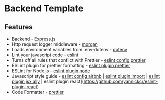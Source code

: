 # Backend Template

## Features

- Backend - [Express.js](https://expressjs.com/)
- Http request logger middleware - [morgan](https://github.com/expressjs/morgan)
- Loads environment variables from .env-dotenv - [dotenv](https://github.com/motdotla/dotenv)
- Lint your javascript code - [eslint](https://eslint.org/)
- Turns off all rules that conflict with Prettier - [eslint config prettier](https://github.com/prettier/eslint-config-prettier)
- ESLint plugin for prettier formatting - [eslint plugin prettier](https://github.com/prettier/eslint-plugin-prettier)
- ESLint for Node.js - [eslint plugin node](https://www.npmjs.com/package/eslint-plugin-node)
- Javascript style guide - [eslint config airbnb](https://www.npmjs.com/package/eslint-config-airbnb) | [eslint plugin import](https://github.com/benmosher/eslint-plugin-import) | [eslint plugin jsx ally](https://www.npmjs.com/package/eslint-plugin-jsx-a11y) | eslint plugin react](https://github.com/yannickcr/eslint-plugin-react)
- Code Formatter - [prettier](https://prettier.io/)

